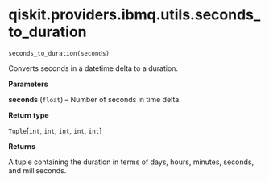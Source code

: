 <span id="qiskit-providers-ibmq-utils-seconds-to-duration" />

# qiskit.providers.ibmq.utils.seconds\_to\_duration

<span id="undefined" />

`seconds_to_duration(seconds)`

Converts seconds in a datetime delta to a duration.

**Parameters**

**seconds** (`float`) – Number of seconds in time delta.

**Return type**

`Tuple`\[`int`, `int`, `int`, `int`, `int`]

**Returns**

A tuple containing the duration in terms of days, hours, minutes, seconds, and milliseconds.
